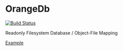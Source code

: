 OrangeDb
========

[![Build Status](https://travis-ci.org/DavidBadura/orangedb.svg?branch=master)](https://travis-ci.org/DavidBadura/orangedb)


Readonly Filesystem Database / Object-File Mapping

[Example](example/index.php)